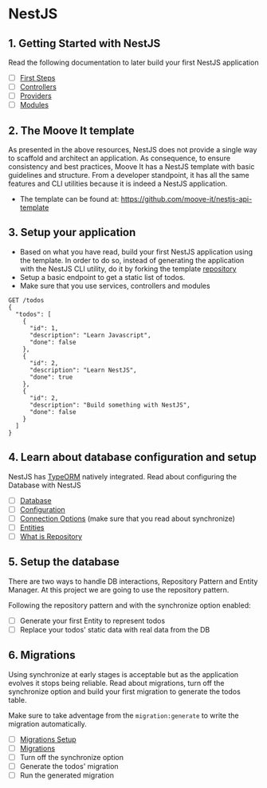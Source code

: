 # NestJS

## 1. Getting Started with NestJS

Read the following documentation to later build your first NestJS application

- [ ] [First Steps](https://docs.nestjs.com/first-steps)
- [ ] [Controllers](https://docs.nestjs.com/controllers)
- [ ] [Providers](https://docs.nestjs.com/providers)
- [ ] [Modules](https://docs.nestjs.com/modules)

## 2. The Moove It template

As presented in the above resources, NestJS does not provide a single way to scaffold and architect an application. As consequence, to ensure consistency and best practices, Moove It has a NestJS template with basic guidelines and structure. From a developer standpoint, it has all the same features and CLI utilities because it is indeed a NestJS application.

- The template can be found at: https://github.com/moove-it/nestjs-api-template

## 3. Setup your application

- Based on what you have read, build your first NestJS application using the template. In order to do so, instead of generating the application with the NestJS CLI utility, do it by forking the template [repository](https://github.com/moove-it/nestjs-api-template)
- Setup a basic endpoint to get a static list of todos.
- Make sure that you use services, controllers and modules

```
GET /todos
{
  "todos": [
    {
      "id": 1,
      "description": "Learn Javascript",
      "done": false
    },
    {
      "id": 2,
      "description": "Learn NestJS",
      "done": true
    },
    {
      "id": 2,
      "description": "Build something with NestJS",
      "done": false
    }
  ]
}
```

## 4. Learn about database configuration and setup

NestJS has [TypeORM](https://typeorm.io/) natively integrated. Read about configuring the Database with NestJS

- [ ] [Database](https://docs.nestjs.com/techniques/database)
- [ ] [Configuration](https://docs.nestjs.com/techniques/configuration)
- [ ] [Connection Options](https://typeorm.io/#/connection-options) (make sure that you read about synchronize)
- [ ] [Entities](https://typeorm.io/#/entities)
- [ ] [What is Repository](https://typeorm.io/#/working-with-repository)

## 5. Setup the database

There are two ways to handle DB interactions, Repository Pattern and Entity Manager.
At this project we are going to use the repository pattern.

Following the repository pattern and with the synchronize option enabled:

- [ ] Generate your first Entity to represent todos
- [ ] Replace your todos' static data with real data from the DB

## 6. Migrations

Using synchronize at early stages is acceptable but as the application evolves it stops being reliable.
Read about migrations, turn off the synchronize option and build your first migration to generate the todos table.

Make sure to take adventage from the `migration:generate` to write the migration automatically.

- [ ] [Migrations Setup](https://docs.nestjs.com/techniques/database#migrations)
- [ ] [Migrations](https://typeorm.io/#/migrations)
- [ ] Turn off the synchronize option
- [ ] Generate the todos' migration
- [ ] Run the generated migration
